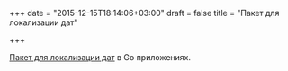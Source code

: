 +++
date = "2015-12-15T18:14:06+03:00"
draft = false
title = "Пакет для локализации дат"

+++

<p><a href="https://github.com/variadico/lctime">Пакет для локализации дат</a> в Go приложениях.</p>

